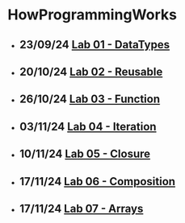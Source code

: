 # HowProgrammingWorks 

- ## 23/09/24 [Lab 01 - DataTypes](./DataTypes/Exercises/)
- ## 20/10/24 [Lab 02 - Reusable](./Reusable/Exercises/)
- ## 26/10/24 [Lab 03 - Function](./Function/Exercises/)
- ## 03/11/24 [Lab 04 - Iteration](./Iteration/Exercises/)
- ## 10/11/24 [Lab 05 - Closure](./Closure/Exercises/)
- ## 17/11/24 [Lab 06 - Composition](./Composition/Exercises/)
- ## 17/11/24 [Lab 07 - Arrays](./Arrays/Exercises/)